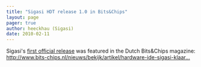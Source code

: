 ```yaml
---
title: "Sigasi HDT release 1.0 in Bits&Chips"
layout: page 
pager: true
author: heeckhau (Sigasi)
date: 2010-02-11
---
```

<div class="content">
<p>Sigasi's <a href="http://www.sigasi.com/update_20100113">first official release</a> was featured in the Dutch Bits&amp;Chips magazine: <a href="http://www.bits-chips.nl/nieuws/bekijk/artikel/hardware-ide-sigasi-klaar-voor-de-markt.html" title="http://www.bits-chips.nl/nieuws/bekijk/artikel/hardware-ide-sigasi-klaar-voor-de-markt.html" class="elf-external elf-icon">http://www.bits-chips.nl/nieuws/bekijk/artikel/hardware-ide-sigasi-klaar...</a></p>  </div>


